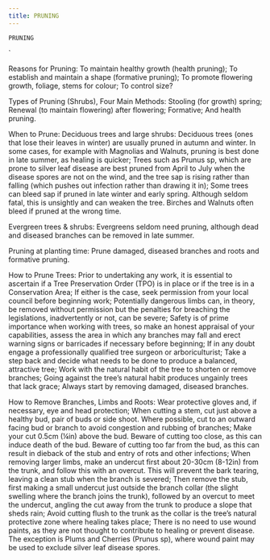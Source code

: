```yaml
---
title: PRUNING
---
```

`PRUNING`

`

Reasons for Pruning:
To maintain healthy growth (health pruning);
To establish and maintain a shape (formative pruning);
To promote flowering growth, foliage, stems for colour;
To control size?

Types of Pruning (Shrubs), Four Main Methods:
Stooling (for growth) spring;
Renewal (to maintain flowering) after flowering;
Formative;
And health pruning.

When to Prune:
Deciduous trees and large shrubs:
Deciduous trees (ones that lose their leaves in winter) are usually pruned in autumn and winter.  In some cases, for example with Magnolias and Walnuts, pruning is best done in late summer, as healing is quicker;
Trees such as Prunus sp, which are prone to silver leaf disease are best pruned from April to July when the disease spores are not on the wind, and the tree sap is rising rather than falling (which pushes out infection rather than drawing it in);
Some trees can bleed sap if pruned in late winter and early spring.  Although seldom fatal, this is unsightly and can weaken the tree.  Birches and Walnuts often bleed if pruned at the wrong time.

Evergreen trees & shrubs:
Evergreens seldom need pruning, although dead and diseased branches can be removed in late summer.

Pruning at planting time:
Prune damaged, diseased branches and roots and formative pruning.

How to Prune Trees:
Prior to undertaking any work, it is essential to ascertain if a Tree Preservation Order (TPO) is in place or if the tree is in a Conservation Area;
If either is the case, seek permission from your local council before beginning work;
Potentially dangerous limbs can, in theory, be removed without permission but the penalties for breaching the legislations, inadvertently or not, can be severe;
Safety is of prime importance when working with trees, so make an honest appraisal of your capabilities, assess the area in which any branches may fall and erect warning signs or barricades if necessary before beginning;
If in any doubt engage a professionally qualified tree surgeon or arboriculturist;
Take a step back and decide what needs to be done to produce a balanced, attractive tree;
Work with the natural habit of the tree to shorten or remove branches;
Going against the tree’s natural habit produces ungainly trees that lack grace;
Always start by removing damaged, diseased branches.

How to Remove Branches, Limbs and Roots:
Wear protective gloves and, if necessary, eye and head protection;
When cutting a stem, cut just above a healthy bud, pair of buds or side shoot.  Where possible, cut to an outward facing bud or branch to avoid congestion and rubbing of branches;
Make your cut 0.5cm (¼in) above the bud.  Beware of cutting too close, as this can induce death of the bud.  Beware of cutting too far from the bud, as this can result in dieback of the stub and entry of rots and other infections;
When removing larger limbs, make an undercut first about 20-30cm (8-12in) from the trunk, and follow this with an overcut.  This will prevent the bark tearing, leaving a clean stub when the branch is severed;
Then remove the stub, first making a small undercut just outside the branch collar (the slight swelling where the branch joins the trunk), followed by an overcut to meet the undercut, angling the cut away from the trunk to produce a slope that sheds rain;
Avoid cutting flush to the trunk as the collar is the tree’s natural protective zone where healing takes place;
There is no need to use wound paints, as they are not thought to contribute to healing or prevent disease.  The exception is Plums and Cherries (Prunus sp), where wound paint may be used to exclude silver leaf disease spores.

